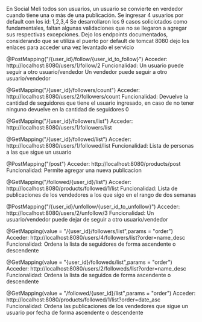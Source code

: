En Social Meli todos son usuarios, un usuario se convierte en verdedor cuando tiene una o más de una publicación.
Se ingresar 4 usuarios por default con los id: 1,2,3,4
Se desarrollaron los 9 casos soliciotados como fundamentales, faltan algunas validaciones que no se llegaron a agregar sus respectivas excepciones.
Dejo los endpoints documentados, considerando que se utiliza el puerto por default de tomcat 8080 dejo los enlaces para acceder una vez levantado el servicio

@PostMapping("/{user_id}/follow/{user_id_to_follow}")
Acceder: http://localhost:8080/users/1/follow/2
Funcionalidad: Un usuario puede seguir a otro usuario/vendedor
               Un vendedor puede seguir a otro usuario/vendedor

@GetMapping("/{user_id}/followers/count")
Acceder: http://localhost:8080/users/2/followers/count
Funcionalidad: Devuelve la cantidad de seguidores que tiene el usuario ingresado, en caso de no tener ninguno devuelve en la cantidad de seguidores 0

@GetMapping("/{user_id}/followers/list")
Acceder: http://localhost:8080/users/1/followers/list

@GetMapping("/{user_id}/followed/list")
Acceder: http://localhost:8080/users/1/followed/list
Funcionalidad: Lista de personas a las que sigue un usuario

@PostMapping("/post")
Acceder: http://localhost:8080/products/post
Funcionalidad: Permite agregar una nueva publicacion

@GetMapping("/followed/{user_id}/list")
Acceder: http://localhost:8080/products/followed/1/list
Funcionalidad: Lista de publicaciones de los vendedores a los que sigo en el rango de dos semanas

@PostMapping("/{user_id}/unfollow/{user_id_to_unfollow}")
Acceder: http://localhost:8080/users/2/unfollow/3
Funcionalidad: Un usuario/vendedor puede dejar de seguir a otro usuario/vendedor

@GetMapping(value = "/{user_id}/followers/list",params = "order")
Acceder: http://localhost:8080/users/4/followers/list?order=name_desc
Funcionalidad: Ordena la lista de seguidores de forma ascendente o descendente

@GetMapping(value = "{user_id}/followeds/list",params = "order")
Acceder: http://localhost:8080/users/2/followeds/list?order=name_desc
Funcionalidad: Ordena la lista de seguidos de forma ascendente o descendente

@GetMapping(value = "/followed/{user_id}/list",params = "order")
Acceder: http://localhost:8080/products/followed/1/list?order=date_asc
Funcionalidad: Ordena las publicaciones de los vendedores que sigue un usuario por fecha de forma ascendente o descendente






